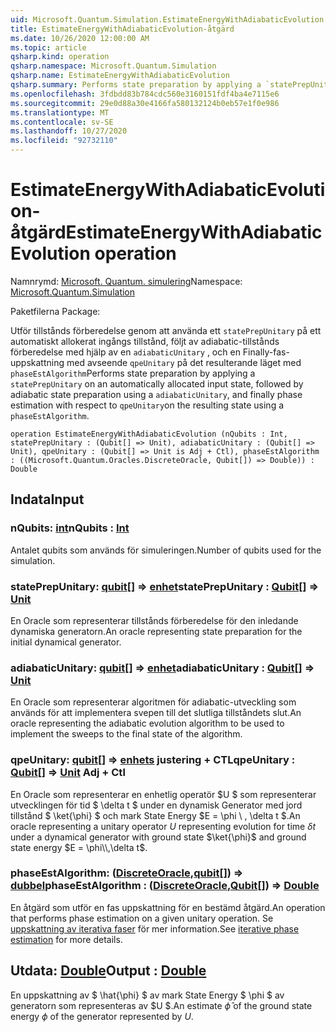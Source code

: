 ```yaml
---
uid: Microsoft.Quantum.Simulation.EstimateEnergyWithAdiabaticEvolution
title: EstimateEnergyWithAdiabaticEvolution-åtgärd
ms.date: 10/26/2020 12:00:00 AM
ms.topic: article
qsharp.kind: operation
qsharp.namespace: Microsoft.Quantum.Simulation
qsharp.name: EstimateEnergyWithAdiabaticEvolution
qsharp.summary: Performs state preparation by applying a `statePrepUnitary` on an automatically allocated input state, followed by adiabatic state preparation using a `adiabaticUnitary`, and finally phase estimation with respect to `qpeUnitary`on the resulting state using a `phaseEstAlgorithm`.
ms.openlocfilehash: 3fdbdd83b784cdc560e3160151fdf4ba4e7115e6
ms.sourcegitcommit: 29e0d88a30e4166fa580132124b0eb57e1f0e986
ms.translationtype: MT
ms.contentlocale: sv-SE
ms.lasthandoff: 10/27/2020
ms.locfileid: "92732110"
---
```

# <a name="estimateenergywithadiabaticevolution-operation"></a><span data-ttu-id="5c90a-102">EstimateEnergyWithAdiabaticEvolution-åtgärd</span><span class="sxs-lookup"><span data-stu-id="5c90a-102">EstimateEnergyWithAdiabaticEvolution operation</span></span>

<span data-ttu-id="5c90a-103">Namnrymd: [Microsoft. Quantum. simulering](xref:Microsoft.Quantum.Simulation)</span><span class="sxs-lookup"><span data-stu-id="5c90a-103">Namespace: [Microsoft.Quantum.Simulation](xref:Microsoft.Quantum.Simulation)</span></span>

<span data-ttu-id="5c90a-104">Paketfilerna [](https://nuget.org/packages/)</span><span class="sxs-lookup"><span data-stu-id="5c90a-104">Package: [](https://nuget.org/packages/)</span></span>


<span data-ttu-id="5c90a-105">Utför tillstånds förberedelse genom att använda ett `statePrepUnitary` på ett automatiskt allokerat ingångs tillstånd, följt av adiabatic-tillstånds förberedelse med hjälp av en `adiabaticUnitary` , och en Finally-fas-uppskattning med avseende `qpeUnitary` på det resulterande läget med `phaseEstAlgorithm`</span><span class="sxs-lookup"><span data-stu-id="5c90a-105">Performs state preparation by applying a `statePrepUnitary` on an automatically allocated input state, followed by adiabatic state preparation using a `adiabaticUnitary`, and finally phase estimation with respect to `qpeUnitary`on the resulting state using a `phaseEstAlgorithm`.</span></span>

```qsharp
operation EstimateEnergyWithAdiabaticEvolution (nQubits : Int, statePrepUnitary : (Qubit[] => Unit), adiabaticUnitary : (Qubit[] => Unit), qpeUnitary : (Qubit[] => Unit is Adj + Ctl), phaseEstAlgorithm : ((Microsoft.Quantum.Oracles.DiscreteOracle, Qubit[]) => Double)) : Double
```


## <a name="input"></a><span data-ttu-id="5c90a-106">Indata</span><span class="sxs-lookup"><span data-stu-id="5c90a-106">Input</span></span>

### <a name="nqubits--int"></a><span data-ttu-id="5c90a-107">nQubits: [int](xref:microsoft.quantum.lang-ref.int)</span><span class="sxs-lookup"><span data-stu-id="5c90a-107">nQubits : [Int](xref:microsoft.quantum.lang-ref.int)</span></span>

<span data-ttu-id="5c90a-108">Antalet qubits som används för simuleringen.</span><span class="sxs-lookup"><span data-stu-id="5c90a-108">Number of qubits used for the simulation.</span></span>


### <a name="stateprepunitary--qubit--unit"></a><span data-ttu-id="5c90a-109">statePrepUnitary: [qubit](xref:microsoft.quantum.lang-ref.qubit)[] => [enhet](xref:microsoft.quantum.lang-ref.unit)</span><span class="sxs-lookup"><span data-stu-id="5c90a-109">statePrepUnitary : [Qubit](xref:microsoft.quantum.lang-ref.qubit)[] => [Unit](xref:microsoft.quantum.lang-ref.unit)</span></span> 

<span data-ttu-id="5c90a-110">En Oracle som representerar tillstånds förberedelse för den inledande dynamiska generatorn.</span><span class="sxs-lookup"><span data-stu-id="5c90a-110">An oracle representing state preparation for the initial dynamical generator.</span></span>


### <a name="adiabaticunitary--qubit--unit"></a><span data-ttu-id="5c90a-111">adiabaticUnitary: [qubit](xref:microsoft.quantum.lang-ref.qubit)[] => [enhet](xref:microsoft.quantum.lang-ref.unit)</span><span class="sxs-lookup"><span data-stu-id="5c90a-111">adiabaticUnitary : [Qubit](xref:microsoft.quantum.lang-ref.qubit)[] => [Unit](xref:microsoft.quantum.lang-ref.unit)</span></span> 

<span data-ttu-id="5c90a-112">En Oracle som representerar algoritmen för adiabatic-utveckling som används för att implementera svepen till det slutliga tillståndets slut.</span><span class="sxs-lookup"><span data-stu-id="5c90a-112">An oracle representing the adiabatic evolution algorithm to be used to implement the sweeps to the final state of the algorithm.</span></span>


### <a name="qpeunitary--qubit--unit-adj--ctl"></a><span data-ttu-id="5c90a-113">qpeUnitary: [qubit](xref:microsoft.quantum.lang-ref.qubit)[] => [enhets](xref:microsoft.quantum.lang-ref.unit) justering + CTL</span><span class="sxs-lookup"><span data-stu-id="5c90a-113">qpeUnitary : [Qubit](xref:microsoft.quantum.lang-ref.qubit)[] => [Unit](xref:microsoft.quantum.lang-ref.unit) Adj + Ctl</span></span>

<span data-ttu-id="5c90a-114">En Oracle som representerar en enhetlig operatör $U $ som representerar utvecklingen för tid $ \delta t $ under en dynamisk Generator med jord tillstånd $ \ket{\phi} $ och mark State Energy $E = \phi \\ , \delta t $.</span><span class="sxs-lookup"><span data-stu-id="5c90a-114">An oracle representing a unitary operator $U$ representing evolution for time $\delta t$ under a dynamical generator with ground state $\ket{\phi}$ and ground state energy $E = \phi\\,\delta t$.</span></span>


### <a name="phaseestalgorithm--discreteoraclequbit--double"></a><span data-ttu-id="5c90a-115">phaseEstAlgorithm: ([DiscreteOracle](xref:Microsoft.Quantum.Oracles.DiscreteOracle),[qubit](xref:microsoft.quantum.lang-ref.qubit)[]) => [dubbel](xref:microsoft.quantum.lang-ref.double)</span><span class="sxs-lookup"><span data-stu-id="5c90a-115">phaseEstAlgorithm : ([DiscreteOracle](xref:Microsoft.Quantum.Oracles.DiscreteOracle),[Qubit](xref:microsoft.quantum.lang-ref.qubit)[]) => [Double](xref:microsoft.quantum.lang-ref.double)</span></span> 

<span data-ttu-id="5c90a-116">En åtgärd som utför en fas uppskattning för en bestämd åtgärd.</span><span class="sxs-lookup"><span data-stu-id="5c90a-116">An operation that performs phase estimation on a given unitary operation.</span></span>
<span data-ttu-id="5c90a-117">Se [uppskattning av iterativa faser](/quantum/libraries/characterization#iterative-phase-estimation) för mer information.</span><span class="sxs-lookup"><span data-stu-id="5c90a-117">See [iterative phase estimation](/quantum/libraries/characterization#iterative-phase-estimation) for more details.</span></span>



## <a name="output--double"></a><span data-ttu-id="5c90a-118">Utdata: [Double](xref:microsoft.quantum.lang-ref.double)</span><span class="sxs-lookup"><span data-stu-id="5c90a-118">Output : [Double](xref:microsoft.quantum.lang-ref.double)</span></span>

<span data-ttu-id="5c90a-119">En uppskattning av $ \hat{\phi} $ av mark State Energy $ \phi $ av generatorn som representeras av $U $.</span><span class="sxs-lookup"><span data-stu-id="5c90a-119">An estimate $\hat{\phi}$ of the ground state energy $\phi$ of the generator represented by $U$.</span></span>